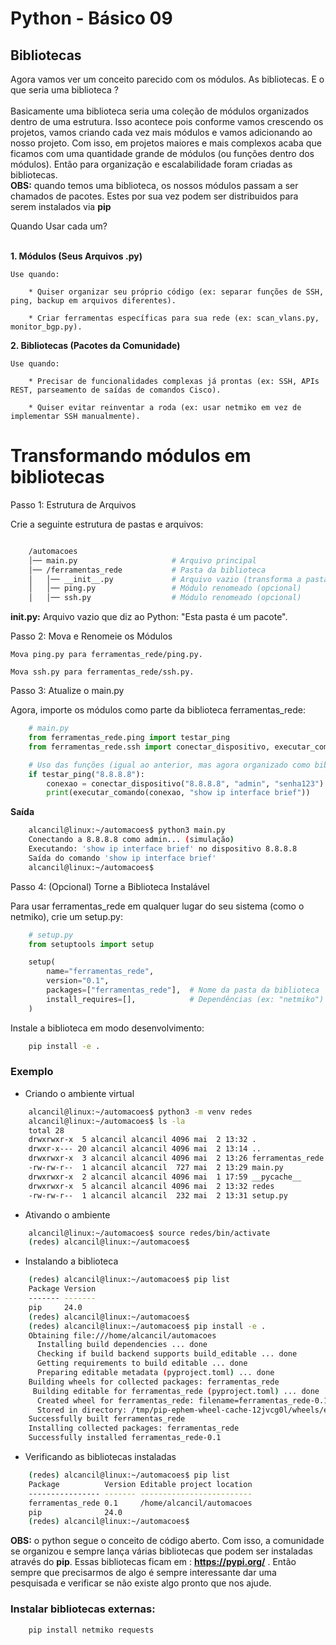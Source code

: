 # Python - Básico 09

## Bibliotecas

Agora vamos ver um conceito parecido com os módulos. As bibliotecas. E o que seria uma biblioteca ?  <br></br>
Basicamente uma biblioteca seria uma coleção de módulos organizados dentro de uma estrutura. Isso acontece pois conforme vamos crescendo os projetos, vamos criando cada vez mais módulos e vamos adicionando ao nosso projeto. Com isso, em projetos maiores e mais complexos acaba que ficamos com uma quantidade grande de módulos (ou funções dentro dos módulos). Então para organização e escalabilidade foram criadas as bibliotecas.  
**OBS:** quando temos uma biblioteca, os nossos módulos passam a ser chamados de pacotes. Estes por sua vez podem ser distribuidos para serem instalados via **pip**  

Quando Usar cada um?  <br></br>

**1. Módulos (Seus Arquivos .py)**

    Use quando:

        * Quiser organizar seu próprio código (ex: separar funções de SSH, ping, backup em arquivos diferentes).

        * Criar ferramentas específicas para sua rede (ex: scan_vlans.py, monitor_bgp.py).
    

**2. Bibliotecas (Pacotes da Comunidade)**

    Use quando:

        * Precisar de funcionalidades complexas já prontas (ex: SSH, APIs REST, parseamento de saídas de comandos Cisco).

        * Quiser evitar reinventar a roda (ex: usar netmiko em vez de implementar SSH manualmente).


# Transformando módulos em bibliotecas


Passo 1: Estrutura de Arquivos

Crie a seguinte estrutura de pastas e arquivos:

```Bash

    /automacoes
    │── main.py                     # Arquivo principal
    │── /ferramentas_rede           # Pasta da biblioteca
    │   │── __init__.py             # Arquivo vazio (transforma a pasta em pacote)
    │   │── ping.py                 # Módulo renomeado (opcional)
    │   │── ssh.py                  # Módulo renomeado (opcional)
```
**__init__.py:** Arquivo vazio que diz ao Python: "Esta pasta é um pacote".
    
Passo 2: Mova e Renomeie os Módulos

    Mova ping.py para ferramentas_rede/ping.py.

    Mova ssh.py para ferramentas_rede/ssh.py.

Passo 3: Atualize o main.py

Agora, importe os módulos como parte da biblioteca ferramentas_rede:

```Python
    # main.py
    from ferramentas_rede.ping import testar_ping
    from ferramentas_rede.ssh import conectar_dispositivo, executar_comando

    # Uso das funções (igual ao anterior, mas agora organizado como biblioteca)
    if testar_ping("8.8.8.8"):
        conexao = conectar_dispositivo("8.8.8.8", "admin", "senha123")
        print(executar_comando(conexao, "show ip interface brief"))
```

**Saída**

```Bash
    alcancil@linux:~/automacoes$ python3 main.py 
    Conectando a 8.8.8.8 como admin... (simulação)
    Executando: 'show ip interface brief' no dispositivo 8.8.8.8
    Saída do comando 'show ip interface brief'
    alcancil@linux:~/automacoes$ 
```

Passo 4: (Opcional) Torne a Biblioteca Instalável

Para usar ferramentas_rede em qualquer lugar do seu sistema (como o netmiko), crie um setup.py:

```Python
    # setup.py
    from setuptools import setup

    setup(
        name="ferramentas_rede",
        version="0.1",
        packages=["ferramentas_rede"],  # Nome da pasta da biblioteca
        install_requires=[],            # Dependências (ex: "netmiko")
    )
```
Instale a biblioteca em modo desenvolvimento:

```bash
    pip install -e .
```

### Exemplo

* Criando o ambiente virtual

```Bash
    alcancil@linux:~/automacoes$ python3 -m venv redes
    alcancil@linux:~/automacoes$ ls -la
    total 28
    drwxrwxr-x  5 alcancil alcancil 4096 mai  2 13:32 .
    drwxr-x--- 20 alcancil alcancil 4096 mai  2 13:14 ..
    drwxrwxr-x  3 alcancil alcancil 4096 mai  2 13:26 ferramentas_rede
    -rw-rw-r--  1 alcancil alcancil  727 mai  2 13:29 main.py
    drwxrwxr-x  2 alcancil alcancil 4096 mai  1 17:59 __pycache__
    drwxrwxr-x  5 alcancil alcancil 4096 mai  2 13:32 redes
    -rw-rw-r--  1 alcancil alcancil  232 mai  2 13:31 setup.py
```

* Ativando o ambiente  

```Bash
    alcancil@linux:~/automacoes$ source redes/bin/activate
    (redes) alcancil@linux:~/automacoes$
```

* Instalando a biblioteca  

```Bash
    (redes) alcancil@linux:~/automacoes$ pip list
    Package Version
    ------- -------
    pip     24.0
    (redes) alcancil@linux:~/automacoes$
    (redes) alcancil@linux:~/automacoes$ pip install -e .
    Obtaining file:///home/alcancil/automacoes
      Installing build dependencies ... done
      Checking if build backend supports build_editable ... done
      Getting requirements to build editable ... done
      Preparing editable metadata (pyproject.toml) ... done
    Building wheels for collected packages: ferramentas_rede
     Building editable for ferramentas_rede (pyproject.toml) ... done
      Created wheel for ferramentas_rede: filename=ferramentas_rede-0.1-0.editable-py3-none-any.whl size=2719 sha256=ca59d1651026f9db9752363c094f7c181a959009e81c71ac671c1a272aaa80e4
      Stored in directory: /tmp/pip-ephem-wheel-cache-12jvcg0l/wheels/e6/1c/68/53e78c2e777f48ad11d4e67928c2098ecbfe5de2470968c2c7
    Successfully built ferramentas_rede
    Installing collected packages: ferramentas_rede
    Successfully installed ferramentas_rede-0.1
```

* Verificando as bibliotecas instaladas  

```Bash
    (redes) alcancil@linux:~/automacoes$ pip list
    Package          Version Editable project location
    ---------------- ------- -------------------------
    ferramentas_rede 0.1     /home/alcancil/automacoes
    pip              24.0
    (redes) alcancil@linux:~/automacoes$ 
```

**OBS:** o python segue o conceito de código aberto. Com isso, a comunidade se organizou e sempre lança várias bibliotecas que podem ser instaladas através do **pip**. Essas bibliotecas ficam em : **https://pypi.org/** . Então sempre que precisarmos de algo é sempre interessante dar uma pesquisada e verificar se não existe algo pronto que nos ajude.

### Instalar bibliotecas externas:

```Python
    pip install netmiko requests
````
